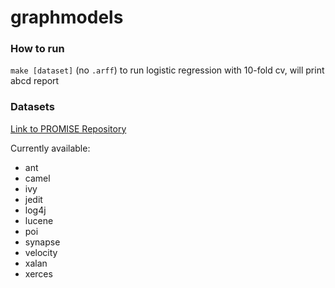 # graphmodels

### How to run

`make [dataset]` (no `.arff`) to run logistic regression with 10-fold cv, will print abcd report

### Datasets

[Link to PROMISE Repository](http://openscience.us/repo/defect/ck/)

Currently available:  
* ant
* camel
* ivy
* jedit
* log4j
* lucene
* poi
* synapse
* velocity
* xalan
* xerces